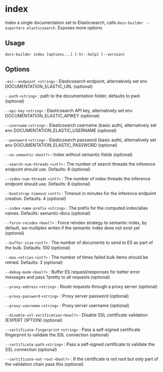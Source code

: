 # index

Index a single documentation set to Elasticsearch, calls `docs-builder --exporters elasticsearch`. Exposes more options

## Usage

```
docs-builder index [options...] [-h|--help] [--version]
```

## Options

`-es|--endpoint <string>`
:   Elasticsearch endpoint, alternatively set env DOCUMENTATION_ELASTIC_URL (optional)

`--path` `<string>`
:   path to the documentation folder, defaults to pwd. (optional)

`--api-key` `<string>`
:   Elasticsearch API key, alternatively set env DOCUMENTATION_ELASTIC_APIKEY (optional)

`--username` `<string>`
:   Elasticsearch username (basic auth), alternatively set env DOCUMENTATION_ELASTIC_USERNAME (optional)

`--password` `<string>`
:   Elasticsearch password (basic auth), alternatively set env DOCUMENTATION_ELASTIC_PASSWORD (optional)

`--no-semantic` `<bool?>`
:   Index without semantic fields (optional)

`--search-num-threads` `<int?>`
:   The number of search threads the inference endpoint should use. Defaults:   8 (optional)

`--index-num-threads` `<int?>`
:   The number of index threads the inference endpoint should use. Defaults:   8 (optional)

`--bootstrap-timeout` `<int?>`
:   Timeout in minutes for the inference endpoint creation. Defaults:   4 (optional)

`--index-name-prefix` `<string>`
:   The prefix for the computed index/alias names. Defaults:   semantic-docs (optional)

`--force-reindex` `<bool?>`
:   Force reindex strategy to semantic index, by default, we multiplex writes if the semantic index does not exist yet (optional)

`--buffer-size` `<int?>`
:   The number of documents to send to ES as part of the bulk. Defaults:   100 (optional)

`--max-retries` `<int?>`
:   The number of times failed bulk items should be retried. Defaults:   3 (optional)

`--debug-mode` `<bool?>`
:   Buffer ES request/responses for better error messages and pass ?pretty to all requests (optional)

`--proxy-address` `<string>`
:   Route requests through a proxy server (optional)

`--proxy-password` `<string>`
:   Proxy server password (optional)

`--proxy-username` `<string>`
:   Proxy server username (optional)

`--disable-ssl-verification` `<bool?>`
:   Disable SSL certificate validation (EXPERT OPTION) (optional)

`--certificate-fingerprint` `<string>`
:   Pass a self-signed certificate fingerprint to validate the SSL connection (optional)

`--certificate-path` `<string>`
:   Pass a self-signed certificate to validate the SSL connection (optional)

`--certificate-not-root` `<bool?>`
:   If the certificate is not root but only part of the validation chain pass this (optional)